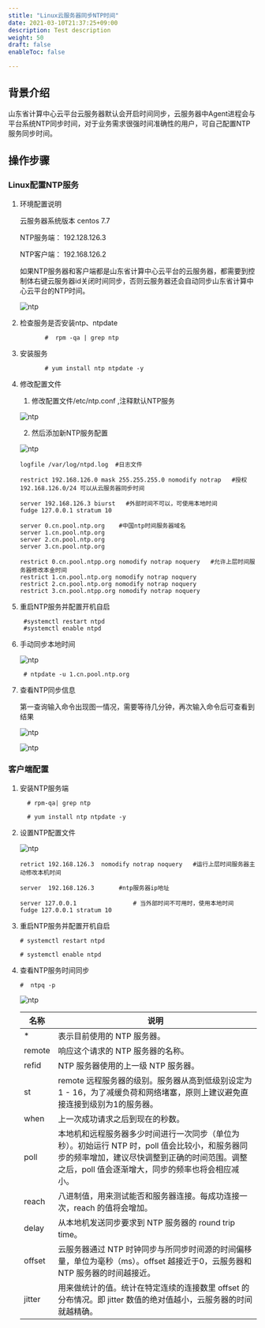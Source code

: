 ```yaml
---
stitle: "Linux云服务器同步NTP时间"
date: 2021-03-10T21:37:25+09:00
description: Test description
weight: 50
draft: false
enableToc: false

---
```


## 背景介绍

山东省计算中心云平台云服务器默认会开启时间同步，云服务器中Agent进程会与平台系统NTP同步时间，对于业务需求很强时间准确性的用户，可自己配置NTP服务同步时间。

## 操作步骤

### Linux配置NTP服务

1. 环境配置说明

   云服务器系统版本       centos 7.7

   NTP服务端： 192.128.126.3

   NTP客户端： 192.168.126.2

   如果NTP服务器和客户端都是山东省计算中心云平台的云服务器，都需要到控制体右键云服务器id关闭时间同步，否则云服务器还会自动同步山东省计算中心云平台的NTP时间。

   ![ntp](../../../_images/ntp1.png)

2. 检查服务是否安装ntp、ntpdate

   ```
          #  rpm -qa | grep ntp
   ```

3. 安装服务

   ```
          # yum install ntp ntpdate -y
   ```

4. 修改配置文件
   1. 修改配置文件/etc/ntp.conf ,注释默认NTP服务

    ![ntp](../../../_images/ntp2.png)

   2. 然后添加新NTP服务配置

    ![ntp](../../../_images/ntp3.png)

   ```
   logfile /var/log/ntpd.log  #日志文件
   
   restrict 192.168.126.0 mask 255.255.255.0 nomodify notrap   #授权192.168.126.0/24 可以从云服务器同步时间
   
   server 192.168.126.3 biurst   #外部时间不可以，可使用本地时间
   fudge 127.0.0.1 stratum 10
   
   server 0.cn.pool.ntp.org    #中国ntp时间服务器域名
   server 1.cn.pool.ntp.org
   server 2.cn.pool.ntp.org
   server 3.cn.pool.ntp.org
   
   restrict 0.cn.pool.ntpp.org nomodify notrap noquery   #允许上层时间服务器修改本金时间
   restrict 1.cn.pool.ntp.org nomodify notrap noquery
   restrict 2.cn.pool.ntp.org nomodify notrap noquery
   restrict 3.cn.pool.ntpp.org nomodify notrap noquery
   ```

5. 重启NTP服务并配置开机自启

   ```
    #systemctl restart ntpd
    #systemctl enable ntpd
   ```

6. 手动同步本地时间

    ![ntp](../../../_images/ntp4.png)

   ```
    # ntpdate -u 1.cn.pool.ntp.org
   ```

7. 查看NTP同步信息

   第一查询输入命令出现图一情况，需要等待几分钟，再次输入命令后可查看到结果

    ![ntp](../../../_images/ntp5.png)

     ![ntp](../../../_images/ntp6.png)

###  客户端配置

1. 安装NTP服务端

   ```
     # rpm-qa| grep ntp
   
     # yum install ntp ntpdate -y
   ```

2. 设置NTP配置文件

    ![ntp](../../../_images/ntp8.png)

   ```
   retrict 192.168.126.3  nomodify notrap noquery   #运行上层时间服务器主动修改本机时间
   
   server  192.168.126.3       #ntp服务器ip地址
   
   server 127.0.0.1                # 当外部时间不可用时，使用本地时间
   fudge 127.0.0.1 stratum 10
   ```

3. 重启NTP服务并配置开机自启


   ```
   # systemctl restart ntpd
   
   # systemctl enable ntpd
   
   ```

4. 查看NTP服务时间同步

   ```
   #  ntpq -p
   ```

    ![ntp](../../../_images/ntp7.png)

   | 名称   | 说明                                                         |
   | ------ | ------------------------------------------------------------ |
   | *      | 表示目前使用的 NTP 服务器。                                  |
   | remote | 响应这个请求的 NTP 服务器的名称。                            |
   | refid  | NTP 服务器使用的上一级 NTP 服务器。                          |
   | st     | remote 远程服务器的级别。服务器从高到低级别设定为1 - 16，为了减缓负荷和网络堵塞，原则上建议避免直接连接到级别为1的服务器。 |
   | when   | 上一次成功请求之后到现在的秒数。                             |
   | poll   | 本地机和远程服务器多少时间进行一次同步（单位为秒）。初始运行 NTP 时，poll 值会比较小，和服务器同步的频率增加，建议尽快调整到正确的时间范围。调整之后，poll 值会逐渐增大，同步的频率也将会相应减小。 |
   | reach  | 八进制值，用来测试能否和服务器连接。每成功连接一次，reach 的值将会增加。 |
   | delay  | 从本地机发送同步要求到 NTP 服务器的 round trip time。        |
   | offset | 云服务器通过 NTP 时钟同步与所同步时间源的时间偏移量，单位为毫秒（ms）。offset 越接近于0，云服务器和 NTP 服务器的时间越接近。 |
   | jitter | 用来做统计的值。统计在特定连续的连接数里 offset 的分布情况。即 jitter 数值的绝对值越小，云服务器的时间就越精确。 |

   